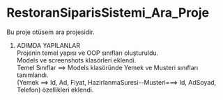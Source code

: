 # RestoranSiparisSistemi_Ara_Proje
Bu proje otüsem ara projesidir.
1. ADIMDA YAPILANLAR<br>
Projenin temel yapısı ve OOP sınıfları oluşturuldu.<br>
Models ve screenshots klasörleri eklendi.<br>
Temel Sınıflar ==> Models klasöründe Yemek ve Musteri sınıfları tanımlandı.<br>
(Yemek ==> Id, Ad, Fiyat, HazirlanmaSuresi--Musteri===> Id, AdSoyad, Telefon) özellikleri eklendi.<br>




